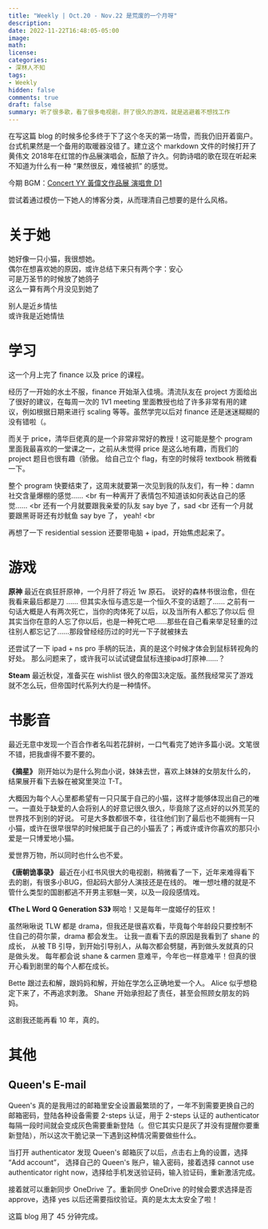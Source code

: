```yaml
---
title: "Weekly | Oct.20 - Nov.22 是荒废的一个月呀"
description: 
date: 2022-11-22T16:48:05-05:00
image: 
math:
license: 
categories:
- 深林人不知
tags:
- Weekly
hidden: false
comments: true
draft: false
summary: 听了很多歌，看了很多电视剧，肝了很久的游戏，就是逃避着不想找工作
---
```


在写这篇 blog 的时候多伦多终于下了这个冬天的第一场雪，而我仍旧开着窗户。台式机果然是一个备用的取暖器没错了。建立这个 markdown 文件的时候打开了黄伟文 2018年在红馆的作品展演唱会，酝酿了许久。何韵诗唱的歌在现在听起来不知道为什么有一种 “果然很反，难怪被抓” 的感觉。

今期 BGM：[Concert YY 黃偉文作品展 演唱會 D1](https://www.youtube.com/watch?v=RsmxgYMlw6E)

尝试着通过模仿一下她人的博客分类，从而理清自己想要的是什么风格。

# 关于她

她好像一只小猫，我很想她。 <br>
偶尔在想喜欢她的原因，或许总结下来只有两个字：安心 <br>
可是万圣节的时候放了她鸽子 <br>
这么一算有两个月没见到她了 <br>

别人是近乡情怯 <br>
或许我是近她情怯 <br>

# 学习

这一个月上完了 finance 以及 price 的课程。

经历了一开始的水土不服，finance 开始渐入佳境。清流队友在 project 方面给出了很好的建议，在每周一次的 1V1 meeting 里面教授也给了许多非常有用的建议，例如根据日期来进行 scaling 等等。虽然学完以后对 finance 还是迷迷糊糊的没有错啦（。

而关于 price，清华巨佬真的是一个非常非常好的教授！这可能是整个 program 里面我最喜欢的一堂课之一，之前从未觉得 price 是这么地有趣，而我们的 project 题目也很有趣（骄傲。
给自己立个 flag，有空的时候将 textbook 稍微看一下。

整个 program 快要结束了，这周末就要第一次见到我的队友们，有一种：damn 社交含量爆棚的感觉……  <br
有一种离开了表情包不知道该如何表达自己的感觉……  <br
还有一个月就要跟我亲爱的队友 say bye 了，sad  <br
还有一个月就要跟黑哥哥还有炒鱿鱼 say bye 了， yeah!  <br

再想了一下 residential session 还要带电脑 + ipad，开始焦虑起来了。 

# 游戏

**原神**
最近在疯狂肝原神，一个月肝了将近 1w 原石。
说好的森林书很治愈，但在我看来最后都是刀 ……
但其实永恒与遗忘是一个恒久不变的话题了……
之前有一句话大概是人有两次死亡，当你的肉体死了以后，以及当所有人都忘了你以后
但其实当你在意的人忘了你以后，也是一种死亡吧……那些在自己看来举足轻重的过往别人都忘记了……那段曾经经历过的时光一下子就被抹去

还尝试了一下 ipad + ns pro 手柄的玩法，真的是这个时候才体会到鼠标转视角的好处。
那么问题来了，或许我可以试试键盘鼠标连接ipad打原神……？

**Steam**
最近秋促，准备买在 wishlist 很久的帝国3决定版。虽然我经常买了游戏就不怎么玩，但帝国时代系列大约是一种情怀。

# 书影音

最近无意中发现一个百合作者名叫若花辞树，一口气看完了她许多篇小说。文笔很不错，把我虐得不要不要的。

**《摘星》** 
刚开始以为是什么狗血小说，妹妹去世，喜欢上妹妹的女朋友什么的，结果展开看下去躲在被窝里哭泣 T-T。

大概因为每个人心里都希望有一只只属于自己的小猫，这样才能够体现出自己的唯一。一直处于缺爱的人会将别人的好意记很久很久，毕竟除了这点好的以外荒芜的世界找不到别的好说。
可是大多数都很不幸，往往他们到了最后也不能拥有一只小猫，或许在很早很早的时候把属于自己的小猫丢了；再或许或许你喜欢的那只小爱是一只博爱地小猫。

爱世界万物，所以同时也什么也不爱。

**《唐朝诡事录》**
最近在小红书风很大的电视剧，稍微看了一下，近年来难得看下去的剧，有很多小BUG，但起码大部分人演技还是在线的。
唯一想吐槽的就是不管什么类型的国剧都逃不开男主邪魅一笑，以及一段段感情戏。

**《The L Word Q Generation S3》**
啊哈！又是每年一度姬仔的狂欢！

虽然啾啾说 TLW 都是 drama，但我还是很喜欢看，毕竟每个年龄段只要控制不住自己的荷尔蒙，drama 都会发生。
让我一直看下去的原因是我看到了 shane 的成长， 从被 TB 引导，到开始引导别人，从每次都会劈腿，再到做头发就真的只是做头发。
每年都会说 shane & carmen 意难平，今年也一样意难平！但真的很开心看到剧里的每个人都在成长。

Bette 跟过去和解，跟妈妈和解，开始在学怎么正确地爱一个人。
Alice 似乎想稳定下来了，不再追求刺激。
Shane 开始承担起了责任，甚至会照顾女朋友的妈妈。

这剧我还能再看 10 年，真的。


# 其他
## Queen's E-mail
Queen's 真的是我用过的邮箱里安全设置最繁琐的了，一年不到需要更换自己的邮箱密码，登陆各种设备需要 2-steps 认证，用于 2-steps 认证的 authenticator 每隔一段时间就会变成灰色需要重新登陆（。但它其实只是灰了并没有提醒你要重新登陆），所以这次干脆记录一下遇到这种情况需要做些什么。

当打开 authenticator 发现 Queen's 邮箱灰了以后，点击右上角的设置，选择 “Add account”， 选择自己的 Queen's 账户，输入密码，接着选择 cannot use authenticator right now，选择给手机发送验证码，输入验证码，重新激活完成。

接着就可以重新同步 OneDrive 了。重新同步 OneDrive 的时候会要求选择是否 approve，选择 yes 以后还需要指纹验证。真的是太太太安全了啦！


这篇 blog 用了 45 分钟完成。